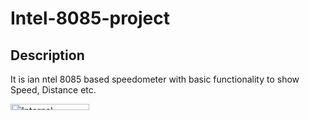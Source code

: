 # Intel-8085-project
## Description
It is ian ntel 8085 based speedometer with basic functionality to show Speed, Distance etc.

<img width="50%" height="5%" alt="Internal" class="center" src="https://user-images.githubusercontent.com/13674791/129457810-c8e75515-d3c8-405d-9f17-48bee9eadaf1.jpeg">
